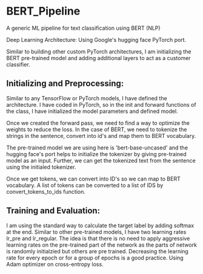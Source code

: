 # BERT_Pipeline
A generic ML pipeline for text classification using BERT (NLP)

Deep Learning Architecture: Using Google's hugging face PyTorch port.

Similar to building other custom PyTorch architectures, I am initializing the BERT pre-trained model and adding additional layers to act as a customer classifier.

## Initializing and Preprocessing:

Similar to any TensorFlow or PyTorch models, I have defined the architecture. I have coded in PyTorch, so in the init and forward functions of the class, I have initialized the model parameters and defined model.

Once we created the forward pass, we need to find a way to optimize the weights to reduce the loss. In the case of BERT, we need to tokenize the strings in the sentence, convert into id's and map them to BERT vocabulary.

The pre-trained model we are using here is 'bert-base-uncased' and the hugging face's port helps to initialize the tokenizer by giving pre-trained model as an input. Further, we can get the tokenized text from the sentence using the initialed tokenizer.

Once we get tokens, we can convert into ID's so we can map to BERT vocabulary. A list of tokens can be converted to a list of IDS by convert_tokens_to_ids function.

## Training and Evaluation: 

I am using the standard way to calculate the target label by adding softmax at the end. Similar to other pre-trained models, I have two learning rates lr_pre and lr_regular. The idea is that there is no need to apply aggressive learning rates on the pre-trained part of the network as the parts of network is randomly initialzied but others are pre trained. Decreasing the learning rate for every epoch or for a group of epochs is a good practice. Using Adam optimizer on cross-entropy loss.
